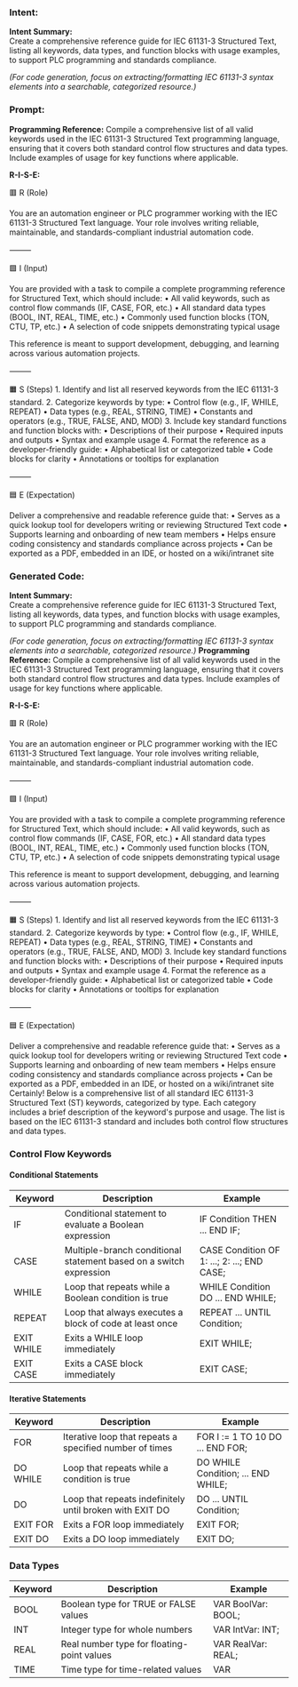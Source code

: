### Intent:
**Intent Summary:**  
Create a comprehensive reference guide for IEC 61131-3 Structured Text, listing all keywords, data types, and function blocks with usage examples, to support PLC programming and standards compliance.  

*(For code generation, focus on extracting/formatting IEC 61131-3 syntax elements into a searchable, categorized resource.)*

### Prompt:
**Programming Reference:**
Compile a comprehensive list of all valid keywords used in the IEC 61131-3 Structured Text programming language, ensuring that it covers both standard control flow structures and data types. Include examples of usage for key functions where applicable.

**R-I-S-E:**

🟥 R (Role)

You are an automation engineer or PLC programmer working with the IEC 61131-3 Structured Text language. Your role involves writing reliable, maintainable, and standards-compliant industrial automation code.

⸻

🟩 I (Input)

You are provided with a task to compile a complete programming reference for Structured Text, which should include:
	•	All valid keywords, such as control flow commands (IF, CASE, FOR, etc.)
	•	All standard data types (BOOL, INT, REAL, TIME, etc.)
	•	Commonly used function blocks (TON, CTU, TP, etc.)
	•	A selection of code snippets demonstrating typical usage

This reference is meant to support development, debugging, and learning across various automation projects.

⸻

🟧 S (Steps)
	1.	Identify and list all reserved keywords from the IEC 61131-3 standard.
	2.	Categorize keywords by type:
	•	Control flow (e.g., IF, WHILE, REPEAT)
	•	Data types (e.g., REAL, STRING, TIME)
	•	Constants and operators (e.g., TRUE, FALSE, AND, MOD)
	3.	Include key standard functions and function blocks with:
	•	Descriptions of their purpose
	•	Required inputs and outputs
	•	Syntax and example usage
	4.	Format the reference as a developer-friendly guide:
	•	Alphabetical list or categorized table
	•	Code blocks for clarity
	•	Annotations or tooltips for explanation

⸻

🟦 E (Expectation)

Deliver a comprehensive and readable reference guide that:
	•	Serves as a quick lookup tool for developers writing or reviewing Structured Text code
	•	Supports learning and onboarding of new team members
	•	Helps ensure coding consistency and standards compliance across projects
	•	Can be exported as a PDF, embedded in an IDE, or hosted on a wiki/intranet site

### Generated Code:
**Intent Summary:**  
Create a comprehensive reference guide for IEC 61131-3 Structured Text, listing all keywords, data types, and function blocks with usage examples, to support PLC programming and standards compliance.  

*(For code generation, focus on extracting/formatting IEC 61131-3 syntax elements into a searchable, categorized resource.)*
**Programming Reference:**
Compile a comprehensive list of all valid keywords used in the IEC 61131-3 Structured Text programming language, ensuring that it covers both standard control flow structures and data types. Include examples of usage for key functions where applicable.

**R-I-S-E:**

🟥 R (Role)

You are an automation engineer or PLC programmer working with the IEC 61131-3 Structured Text language. Your role involves writing reliable, maintainable, and standards-compliant industrial automation code.

⸻

🟩 I (Input)

You are provided with a task to compile a complete programming reference for Structured Text, which should include:
	•	All valid keywords, such as control flow commands (IF, CASE, FOR, etc.)
	•	All standard data types (BOOL, INT, REAL, TIME, etc.)
	•	Commonly used function blocks (TON, CTU, TP, etc.)
	•	A selection of code snippets demonstrating typical usage

This reference is meant to support development, debugging, and learning across various automation projects.

⸻

🟧 S (Steps)
	1.	Identify and list all reserved keywords from the IEC 61131-3 standard.
	2.	Categorize keywords by type:
	•	Control flow (e.g., IF, WHILE, REPEAT)
	•	Data types (e.g., REAL, STRING, TIME)
	•	Constants and operators (e.g., TRUE, FALSE, AND, MOD)
	3.	Include key standard functions and function blocks with:
	•	Descriptions of their purpose
	•	Required inputs and outputs
	•	Syntax and example usage
	4.	Format the reference as a developer-friendly guide:
	•	Alphabetical list or categorized table
	•	Code blocks for clarity
	•	Annotations or tooltips for explanation

⸻

🟦 E (Expectation)

Deliver a comprehensive and readable reference guide that:
	•	Serves as a quick lookup tool for developers writing or reviewing Structured Text code
	•	Supports learning and onboarding of new team members
	•	Helps ensure coding consistency and standards compliance across projects
	•	Can be exported as a PDF, embedded in an IDE, or hosted on a wiki/intranet site
Certainly! Below is a comprehensive list of all standard IEC 61131-3 Structured Text (ST) keywords, categorized by type. Each category includes a brief description of the keyword's purpose and usage. The list is based on the IEC 61131-3 standard and includes both control flow structures and data types.

### Control Flow Keywords

#### Conditional Statements

| Keyword | Description | Example |
|---------|-------------|---------|
| IF | Conditional statement to evaluate a Boolean expression | IF Condition THEN ... END IF; |
| CASE | Multiple-branch conditional statement based on a switch expression | CASE Condition OF 1: ...; 2: ...; END CASE; |
| WHILE | Loop that repeats while a Boolean condition is true | WHILE Condition DO ... END WHILE; |
| REPEAT | Loop that always executes a block of code at least once | REPEAT ... UNTIL Condition; |
| EXIT WHILE | Exits a WHILE loop immediately | EXIT WHILE; |
| EXIT CASE | Exits a CASE block immediately | EXIT CASE; |

#### Iterative Statements

| Keyword | Description | Example |
|---------|-------------|---------|
| FOR | Iterative loop that repeats a specified number of times | FOR I := 1 TO 10 DO ... END FOR; |
| DO WHILE | Loop that repeats while a condition is true | DO WHILE Condition; ... END WHILE; |
| DO | Loop that repeats indefinitely until broken with EXIT DO | DO ... UNTIL Condition; |
| EXIT FOR | Exits a FOR loop immediately | EXIT FOR; |
| EXIT DO | Exits a DO loop immediately | EXIT DO; |

### Data Types

| Keyword | Description | Example |
|---------|-------------|---------|
| BOOL | Boolean type for TRUE or FALSE values | VAR BoolVar: BOOL; |
| INT | Integer type for whole numbers | VAR IntVar: INT; |
| REAL | Real number type for floating-point values | VAR RealVar: REAL; |
| TIME | Time type for time-related values | VAR
